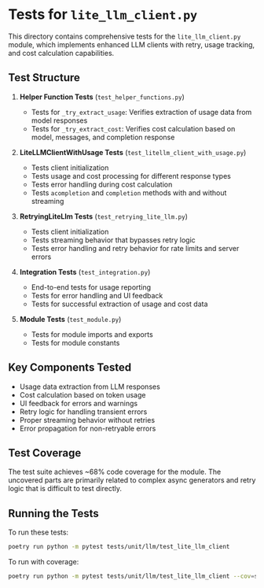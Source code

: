 # Tests for `lite_llm_client.py`

This directory contains comprehensive tests for the `lite_llm_client.py` module, which implements enhanced LLM clients with retry, usage tracking, and cost calculation capabilities.

## Test Structure

1. **Helper Function Tests** (`test_helper_functions.py`)
   - Tests for `_try_extract_usage`: Verifies extraction of usage data from model responses
   - Tests for `_try_extract_cost`: Verifies cost calculation based on model, messages, and completion response

2. **LiteLLMClientWithUsage Tests** (`test_litellm_client_with_usage.py`)
   - Tests client initialization
   - Tests usage and cost processing for different response types
   - Tests error handling during cost calculation
   - Tests `acompletion` and `completion` methods with and without streaming

3. **RetryingLiteLlm Tests** (`test_retrying_lite_llm.py`)
   - Tests client initialization
   - Tests streaming behavior that bypasses retry logic
   - Tests error handling and retry behavior for rate limits and server errors

4. **Integration Tests** (`test_integration.py`)
   - End-to-end tests for usage reporting
   - Tests for error handling and UI feedback
   - Tests for successful extraction of usage and cost data

5. **Module Tests** (`test_module.py`)
   - Tests for module imports and exports
   - Tests for module constants

## Key Components Tested

- Usage data extraction from LLM responses
- Cost calculation based on token usage
- UI feedback for errors and warnings
- Retry logic for handling transient errors
- Proper streaming behavior without retries
- Error propagation for non-retryable errors

## Test Coverage

The test suite achieves ~68% code coverage for the module. The uncovered parts are primarily related to complex async generators and retry logic that is difficult to test directly.

## Running the Tests

To run these tests:

```bash
poetry run python -m pytest tests/unit/llm/test_lite_llm_client
```

To run with coverage:

```bash
poetry run python -m pytest tests/unit/llm/test_lite_llm_client --cov=streetrace.llm.lite_llm_client
```